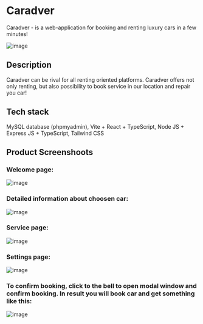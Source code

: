 # Caradver
Caradver - is a web-application for booking and renting luxury cars in a few minutes!

![image](https://github.com/b1on1kkk/Caradver/assets/114521829/13d4f385-8070-43e7-b221-fffe1d8136f5)

## Description
Caradver can be rival for all renting oriented platforms. Caradver offers not only renting, but also possibility to book service in our location and repair you car!

## Tech stack
MySQL database (phpmyadmin), Vite + React + TypeScript, Node JS + Express JS + TypeScript, Tailwind CSS

## Product Screenshoots

### Welcome page:

![image](https://github.com/b1on1kkk/Caradver/assets/114521829/da545427-9e83-4b3d-bfdb-6bbb825f6036)

### Detailed information about choosen car:

![image](https://github.com/b1on1kkk/Caradver/assets/114521829/683d01c2-b8cb-486a-b0d2-a195b3d1f96d)

### Service page:

![image](https://github.com/b1on1kkk/Caradver/assets/114521829/b5f5cfd9-6b96-4d9e-ac60-642ed5fc4c4e)

### Settings page:

![image](https://github.com/b1on1kkk/Caradver/assets/114521829/502f3209-88ad-4e58-813c-0455f6e6f7c0)

### To confirm booking, click to the bell to open modal window and confirm booking. In result you will book car and get something like this:

![image](https://github.com/b1on1kkk/Caradver/assets/114521829/c63057bf-72d1-4ac7-a69a-63456319d7dd)
